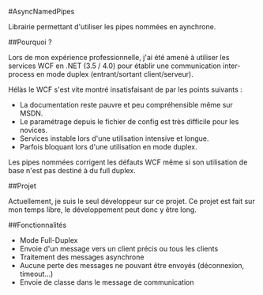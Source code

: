 #AsyncNamedPipes

Librairie permettant d'utiliser les pipes nommées en aynchrone.

##Pourquoi ?

Lors de mon expérience professionnelle, j'ai été amené à utiliser les services WCF en .NET (3.5 / 4.0) pour établir une communication inter-process en mode duplex (entrant/sortant client/serveur).

Hélàs le WCF s'est vite montré insatisfaisant de par les points suivants :
* La documentation reste pauvre et peu compréhensible même sur MSDN.
* Le paramétrage depuis le fichier de config est très difficile pour les novices.
* Services instable lors d'une utilisation intensive et longue.
* Parfois bloquant lors d'une utilisation en mode duplex.

Les pipes nommées corrigent les défauts WCF même si son utilisation de base n'est pas destiné à du full duplex.

##Projet

Actuellement, je suis le seul développeur sur ce projet.
Ce projet est fait sur mon temps libre, le développement peut donc y être long.

##Fonctionnalités

* Mode Full-Duplex
* Envoie d'un message vers un client précis ou tous les clients
* Traitement des messages asynchrone
* Aucune perte des messages ne pouvant être envoyés (déconnexion, timeout...)
* Envoie de classe dans le message de communication




